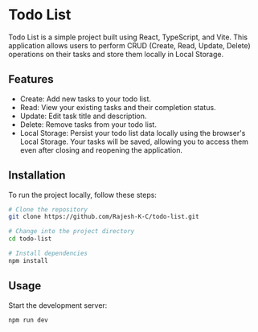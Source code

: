 # Todo List
Todo List is a simple project built using React, TypeScript, and Vite. This application allows users to perform CRUD (Create, Read, Update, Delete) operations on their tasks and store them locally in Local Storage. 

## Features
- Create: Add new tasks to your todo list.
- Read: View your existing tasks and their completion status.
- Update: Edit task title and description.
- Delete: Remove tasks from your todo list.
- Local Storage: Persist your todo list data locally using the browser's Local Storage. Your tasks will be saved, allowing you to access them even after closing and reopening the application.
    
## Installation
To run the project locally, follow these steps:
```bash
# Clone the repository
git clone https://github.com/Rajesh-K-C/todo-list.git

# Change into the project directory
cd todo-list

# Install dependencies
npm install
```
## Usage
Start the development server:
```bash
npm run dev
```
